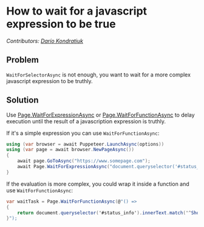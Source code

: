 # How to wait for a javascript expression to be true
_Contributors: [Darío Kondratiuk](https://www.hardkoded.com)_

## Problem

`WaitForSelectorAsync` is not enough, you want to wait for a more complex javascript expression to be truthly.

## Solution

Use [Page.WaitForExpressionAsync](https://www.puppeteersharp.com/api/PuppeteerSharp.Page.html#PuppeteerSharp_Page_WaitForExpressionAsync_System_String_PuppeteerSharp_WaitForFunctionOptions_) or [Page.WaitForFunctionAsync](https://www.puppeteersharp.com/api/PuppeteerSharp.Page.html#PuppeteerSharp_Page_WaitForFunctionAsync_System_String_PuppeteerSharp_WaitForFunctionOptions_System_Object___) to delay execution until the result of a javascription expression is truthly.

If it's a simple expression you can use `WaitForFunctionAsync`:

```cs
using (var browser = await Puppeteer.LaunchAsync(options))
using (var page = await browser.NewPageAsync())
{
    await page.GoToAsync("https://www.somepage.com");
    await Page.WaitForExpressionAsync("document.queryselector('#status_info').innerText.match('^Showing ([1-9][0-9]*?) to ([1-9][0-9]*?)') of ([1-9][0-9]*?) entries') != null");
} 
```

If the evaluation is more complex, you could wrap it inside a function and use `WaitForFunctionAsync`:

```cs
var waitTask = Page.WaitForFunctionAsync(@"() => 
{
    return document.queryselector('#status_info').innerText.match('^Showing ([1-9][0-9]*?) to ([1-9][0-9]*?)') of ([1-9][0-9]*?) entries') != null;
}");
```
